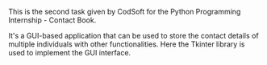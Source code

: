 This is the second task given by CodSoft for the Python Programming Internship - Contact Book.

It's a GUI-based application that can be used to store the contact details of multiple individuals with other functionalities. Here the Tkinter library is used to implement the GUI interface.


